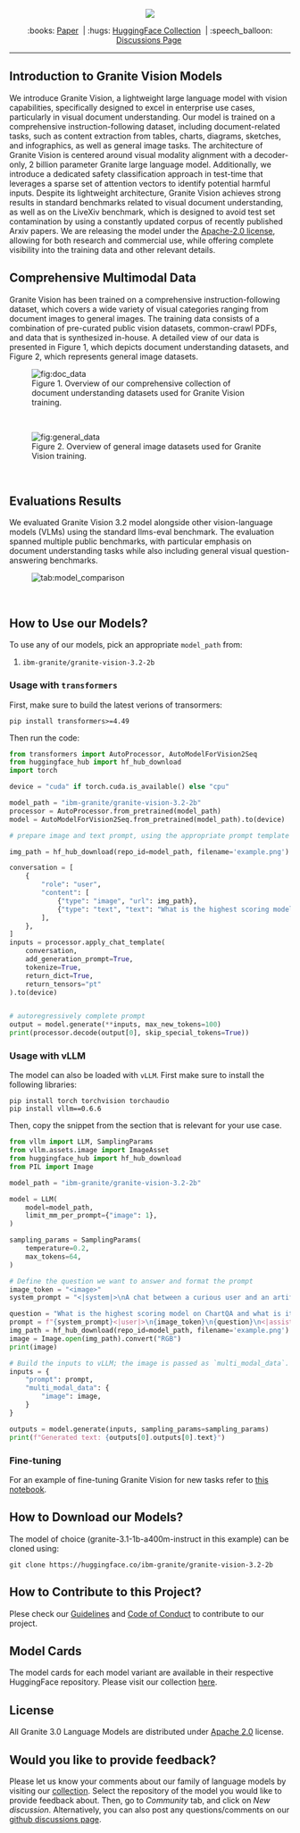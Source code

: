 <p align="center">
  <img src="figures/granite_vision_repo_headbar.png" />
</p>

<p align="center">
  :books: <a href="https://arxiv.org/abs/2502.09927">Paper</a>&nbsp | :hugs: <a href="https://huggingface.co/collections/ibm-granite/granite-vision-models-67b3bd4ff90c915ba4cd2800">HuggingFace Collection</a>&nbsp | 
  :speech_balloon: <a href="https://github.com/orgs/ibm-granite/discussions">Discussions Page</a>&nbsp
<br>
  
---
## Introduction to Granite Vision Models

We introduce Granite Vision, a lightweight large language model with vision capabilities, specifically designed to excel in enterprise use cases, particularly in visual document understanding. Our model is trained on a comprehensive instruction-following dataset, including document-related tasks, such as content extraction from tables, charts, diagrams, sketches, and infographics, as well as general image tasks. The architecture of Granite Vision is centered around visual modality alignment with a decoder-only, 2 billion parameter Granite large language model. Additionally, we introduce a dedicated safety classification approach in test-time that leverages a sparse set of attention vectors to identify potential harmful inputs. Despite its lightweight architecture, Granite Vision achieves strong results in standard benchmarks related to visual document understanding, as well as on the LiveXiv benchmark, which is designed to avoid test set contamination by using a constantly updated corpus of recently published Arxiv papers. We are releasing the model under the [Apache-2.0 license](https://www.apache.org/licenses/LICENSE-2.0), allowing for both research and commercial use, while offering complete visibility into the training data and other relevant details.

## Comprehensive Multimodal Data 

Granite Vision has been trained on a comprehensive instruction-following dataset, which covers a wide variety of visual categories ranging from document images to general images. The training data consists of a combination of pre-curated public vision datasets, common-crawl PDFs, and data that is synthesized in-house. A detailed view of our data is presented in Figure 1, which depicts document understanding
datasets, and Figure 2, which represents general image datasets. 
<figure>
  <img src="figures/document_data_sunburst_graph.png"
  alt="fig:doc_data">
  <figcaption>
  Figure 1. Overview of our comprehensive collection of document understanding datasets used for Granite Vision training.</figcaption>
</figure>
</br>

<figure>
  <img src="figures/general_data_sunburst_graph.png"
  alt="fig:general_data">
  <figcaption>
  Figure 2. Overview of general image datasets used for Granite Vision training.</figcaption>
</figure>
</br>

## Evaluations Results

We evaluated Granite Vision 3.2 model alongside other vision-language models (VLMs) using the standard llms-eval benchmark. The evaluation spanned multiple public benchmarks, with particular emphasis on document understanding tasks while also including general visual question-answering benchmarks. 

<figure>
  <img src="figures/results_20250217.png"
  alt="tab:model_comparison">
</figure>
</br>


## How to Use our Models?
To use any of our models, pick an appropriate `model_path` from:
1. `ibm-granite/granite-vision-3.2-2b`

### Usage with `transformers`

First, make sure to build the latest verions of transormers:
```shell
pip install transformers>=4.49
```

Then run the code:
```python
from transformers import AutoProcessor, AutoModelForVision2Seq
from huggingface_hub import hf_hub_download
import torch

device = "cuda" if torch.cuda.is_available() else "cpu"

model_path = "ibm-granite/granite-vision-3.2-2b"
processor = AutoProcessor.from_pretrained(model_path)
model = AutoModelForVision2Seq.from_pretrained(model_path).to(device)

# prepare image and text prompt, using the appropriate prompt template

img_path = hf_hub_download(repo_id=model_path, filename='example.png')

conversation = [
    {
        "role": "user",
        "content": [
            {"type": "image", "url": img_path},
            {"type": "text", "text": "What is the highest scoring model on ChartQA and what is its score?"},
        ],
    },
]
inputs = processor.apply_chat_template(
    conversation,
    add_generation_prompt=True,
    tokenize=True,
    return_dict=True,
    return_tensors="pt"
).to(device)


# autoregressively complete prompt
output = model.generate(**inputs, max_new_tokens=100)
print(processor.decode(output[0], skip_special_tokens=True))
```

### Usage with vLLM

The model can also be loaded with `vLLM`. First make sure to install the following libraries:

```shell
pip install torch torchvision torchaudio
pip install vllm==0.6.6
```
Then, copy the snippet from the section that is relevant for your use case.

```python
from vllm import LLM, SamplingParams
from vllm.assets.image import ImageAsset
from huggingface_hub import hf_hub_download
from PIL import Image

model_path = "ibm-granite/granite-vision-3.2-2b"

model = LLM(
    model=model_path,
    limit_mm_per_prompt={"image": 1},
)

sampling_params = SamplingParams(
    temperature=0.2,
    max_tokens=64,
)

# Define the question we want to answer and format the prompt
image_token = "<image>"
system_prompt = "<|system|>\nA chat between a curious user and an artificial intelligence assistant. The assistant gives helpful, detailed, and polite answers to the user's questions.\n"

question = "What is the highest scoring model on ChartQA and what is its score?"
prompt = f"{system_prompt}<|user|>\n{image_token}\n{question}\n<|assistant|>\n"
img_path = hf_hub_download(repo_id=model_path, filename='example.png')
image = Image.open(img_path).convert("RGB")
print(image)

# Build the inputs to vLLM; the image is passed as `multi_modal_data`.
inputs = {
    "prompt": prompt,
    "multi_modal_data": {
        "image": image,
    }
}

outputs = model.generate(inputs, sampling_params=sampling_params)
print(f"Generated text: {outputs[0].outputs[0].text}")
```

### Fine-tuning

For an example of fine-tuning Granite Vision for new tasks refer to [this notebook](https://huggingface.co/learn/cookbook/en/fine_tuning_granite_vision_sft_trl).


## How to Download our Models?
The model of choice (granite-3.1-1b-a400m-instruct in this example) can be cloned using:
```shell
git clone https://huggingface.co/ibm-granite/granite-vision-3.2-2b
```

## How to Contribute to this Project?
Plese check our [Guidelines](/CONTRIBUTING.md) and [Code of Conduct](/CODE_OF_CONDUCT.md) to contribute to our project.

## Model Cards
The model cards for each model variant are available in their respective HuggingFace repository. Please visit our collection [here](https://huggingface.co/collections/ibm-granite/granite-vision-models-67b3bd4ff90c915ba4cd2800).

## License 
All Granite 3.0 Language Models are distributed under [Apache 2.0](./LICENSE) license.

## Would you like to provide feedback?
Please let us know your comments about our family of language models by visiting our [collection](https://huggingface.co/collections/ibm-granite/granite-vision-models-67b3bd4ff90c915ba4cd2800). Select the repository of the model you would like to provide feedback about. Then, go to *Community* tab, and click on *New discussion*. Alternatively, you can also post any questions/comments on our [github discussions page](https://github.com/orgs/ibm-granite/discussions).

<!-- ## Citation
If you find granite models useful, please cite:

```
@misc{ranitevisionteam2025granitevisionlightweightopensource,
  title={Granite Vision: a lightweight, open-source multimodal model for enterprise Intelligence},
  url={},
  author={Granite Vision Team, IBM},
      year={2025},
      eprint={2502.09927},
      archivePrefix={arXiv},
      primaryClass={cs.CV},
      url={https://arxiv.org/abs/2502.09927}, 
}
``` -->
